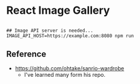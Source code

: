 # React Image Gallery

## 

    ## Image API server is needed...
    IMAGE_API_HOST=https://example.com:8080 npm run

## Reference

* <https://github.com/ohtake/sanrio-wardrobe>
  * I've learned many form his repo.
